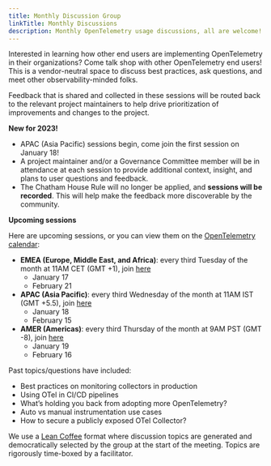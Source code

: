```yaml
---
title: Monthly Discussion Group
linkTitle: Monthly Discussions
description: Monthly OpenTelemetry usage discussions, all are welcome!
---
```


Interested in learning how other end users are implementing OpenTelemetry in
their organizations? Come talk shop with other OpenTelemetry end users! This is
a vendor-neutral space to discuss best practices, ask questions, and meet other
observability-minded folks.

Feedback that is shared and collected in these sessions will be routed back to
the relevant project maintainers to help drive prioritization of improvements
and changes to the project.

**New for 2023!**

- APAC (Asia Pacific) sessions begin, come join the first session on January 18!
- A project maintainer and/or a Governance Committee member will be in
  attendance at each session to provide additional context, insight, and plans
  to user questions and feedback.
- The Chatham House Rule will no longer be applied, and **sessions will be
  recorded**. This will help make the feedback more discoverable by the
  community.

**Upcoming sessions**

Here are upcoming sessions, or you can view them on the
[OpenTelemetry calendar](https://github.com/open-telemetry/community#calendar):

- **EMEA (Europe, Middle East, and Africa)**: every third Tuesday of the month
  at 11AM CET (GMT +1), join
  [here](https://us06web.zoom.us/j/85691064809?pwd=c0VCejh)
  - January 17
  - February 21
- **APAC (Asia Pacific)**: every third Wednesday of the month at 11AM IST (GMT
  +5.5), join
  [here](https://us06web.zoom.us/j/82702918447?pwd=WllKc0hmdTNuelhFdlhMM1Q3TktSQT09)
  - January 18
  - February 15
- **AMER (Americas)**: every third Thursday of the month at 9AM PST (GMT -8),
  join
  [here](https://us06web.zoom.us/j/87037874951?pwd=WGo3eUZpeWFZTlhJQXhJeXZhQmwvUT09)
  - January 19
  - February 16

Past topics/questions have included:

- Best practices on monitoring collectors in production
- Using OTel in CI/CD pipelines
- What’s holding you back from adopting more OpenTelemetry?
- Auto vs manual instrumentation use cases
- How to secure a publicly exposed OTel Collector?

We use a [Lean Coffee](https://leancoffee.org) format where discussion topics
are generated and democratically selected by the group at the start of the
meeting. Topics are rigorously time-boxed by a facilitator.

